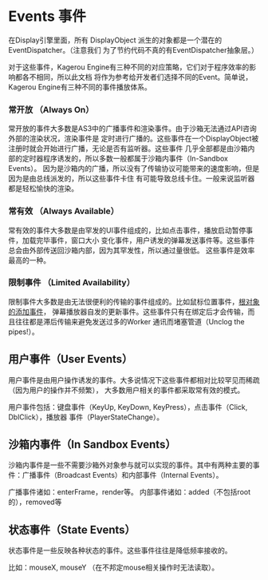 Events 事件
==================================
在Display引擎里面，所有 DisplayObject 派生的对象都是一个潜在的 EventDispatcher。（注意我们
为了节约代码不真的有EventDispatcher抽象层。）

对于这些事件，Kagerou Engine有三种不同的对应策略，它们对于程序效率的影响都各不相同，所以此文档
将作为参考给开发者们选择不同的Event。简单说，Kagerou Engine有三种不同的事件播放体系。

### 常开放 （Always On）
常开放的事件大多数是AS3中的广播事件和渲染事件。由于沙箱无法通过API咨询外部的渲染状况，渲染事件是
定时进行广播的。这些事件在一个DisplayObject被注册时就会开始进行广播，无论是否有监听器。这些事件
几乎全部都是由沙箱内部的定时器程序诱发的，所以多数一般都属于沙箱内事件（In-Sandbox Events）。
因为是沙箱内的广播，所以没有了传输协议可能带来的速度影响，但是因为是由总线派发的，所以这些事件卡住
有可能导致总线卡住。一般来说监听器都是轻松愉快的渲染。


### 常有效 （Always Available）
常有效的事件大多数是由罕发的UI事件组成的，比如点击事件，播放启动暂停事件，加载完毕事件，窗口大小
变化事件，用户诱发的弹幕发送事件等。这些事件总会由外部传送回沙箱内部，因为其罕发性，所以通过量很低。
这些事件是效率最高的一种。


### 限制事件 （Limited Availability）
限制事件大多数是由无法很便利的传输的事件组成的。比如鼠标位置事件，[根对象的添加事件](Root.md)，
弹幕播放器自发的更新事件。这些事件只有在绑定后才会传输，而且往往都是滞后传输来避免发送过多的Worker
通讯而堵塞管道（Unclog the pipes!）。


用户事件（User Events）
----------------------------------
用户事件是由用户操作诱发的事件。大多说情况下这些事件都相对比较罕见而稀疏（因为用户的操作并不频繁），
大多数用户相关的事件都采取常有效的模式。

用户事件包括：键盘事件（KeyUp, KeyDown, KeyPress），点击事件（Click, DblClick），播放器
事件（PlayerStateChange）。

沙箱内事件（In Sandbox Events）
----------------------------------
沙箱内事件是一些不需要沙箱外对象参与就可以实现的事件。其中有两种主要的事件：广播事件（Broadcast
Events）和内部事件（Internal Events）。

广播事件诸如：enterFrame，render等。
内部事件诸如：added（不包括root的），removed等

状态事件（State Events）
----------------------------------
状态事件是一些反映各种状态的事件。这些事件往往是降低频率接收的。

比如：mouseX, mouseY （在不邦定mouse相关操作时无法读取）。
